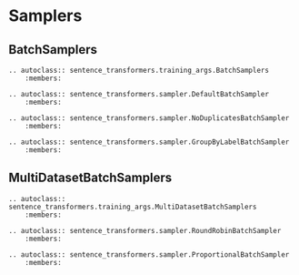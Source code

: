 
# Samplers

## BatchSamplers
```eval_rst
.. autoclass:: sentence_transformers.training_args.BatchSamplers
    :members:
```

```eval_rst
.. autoclass:: sentence_transformers.sampler.DefaultBatchSampler
    :members:
```

```eval_rst
.. autoclass:: sentence_transformers.sampler.NoDuplicatesBatchSampler
    :members:
```

```eval_rst
.. autoclass:: sentence_transformers.sampler.GroupByLabelBatchSampler
    :members:
```

## MultiDatasetBatchSamplers
```eval_rst
.. autoclass:: sentence_transformers.training_args.MultiDatasetBatchSamplers
    :members:
```

```eval_rst
.. autoclass:: sentence_transformers.sampler.RoundRobinBatchSampler
    :members:
```

```eval_rst
.. autoclass:: sentence_transformers.sampler.ProportionalBatchSampler
    :members:
```
